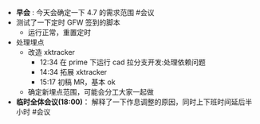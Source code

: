 - **早会** : 今天会确定一下 4.7 的需求范围 #会议
- 测试了一下定时 GFW 签到的脚本
	- 运行正常，重置定时
- 处理埋点
	- 改造 xktracker
		- 12:34 在 prime 下运行 cad 拉分支开发:处理依赖问题 
		- 14:34 拓展 xktracker
		- 15:17 初稿 MR，基本 ok
	- 确定新埋点范围，可能会分工大家一起做
- **临时全体会议(18:00)**： 解释了一下作息调整的原因，同时上下班时间延后半小时 #会议
